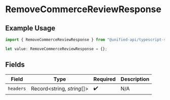 # RemoveCommerceReviewResponse

## Example Usage

```typescript
import { RemoveCommerceReviewResponse } from "@unified-api/typescript-sdk/sdk/models/operations";

let value: RemoveCommerceReviewResponse = {};
```

## Fields

| Field                      | Type                       | Required                   | Description                |
| -------------------------- | -------------------------- | -------------------------- | -------------------------- |
| `headers`                  | Record<string, *string*[]> | :heavy_check_mark:         | N/A                        |